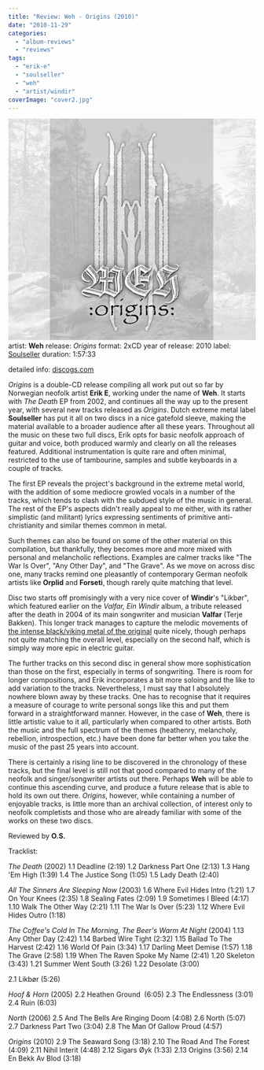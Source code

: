 ```yaml
---
title: "Review: Weh - Origins (2010)"
date: "2010-11-29"
categories: 
  - "album-reviews"
  - "reviews"
tags: 
  - "erik-e"
  - "soulseller"
  - "weh"
  - "artist/windir"
coverImage: "cover2.jpg"
---
```


[![](images/cover2.jpg "weh_origins")](http://www.eveningoflight.nl/wordpress/wp-content/uploads/2010/11/cover2.jpg "weh_origins")artist: **Weh** release: _Origins_ format: 2xCD year of release: 2010 label: [Soulseller](http://www.soulsellerrecords.com/) duration: 1:57:33

detailed info: [discogs.com](http://www.discogs.com/release/2571013)

_Origins_ is a double-CD release compiling all work put out so far by Norwegian neofolk artist **Erik E**, working under the name of **Weh**. It starts with _The Death_ EP from 2002, and continues all the way up to the present year, with several new tracks released as _Origins_. Dutch extreme metal label **Soulseller** has put it all on two discs in a nice gatefold sleeve, making the material available to a broader audience after all these years. Throughout all the music on these two full discs, Erik opts for basic neofolk approach of guitar and voice, both produced warmly and clearly on all the releases featured. Additional instrumentation is quite rare and often minimal, restricted to the use of tambourine, samples and subtle keyboards in a couple of tracks.

The first EP reveals the project's background in the extreme metal world, with the addition of some mediocre growled vocals in a number of the tracks, which tends to clash with the subdued style of the music in general. The rest of the EP's aspects didn't really appeal to me either, with its rather simplistic (and militant) lyrics expressing sentiments of primitive anti-christianity and similar themes common in metal.

Such themes can also be found on some of the other material on this compilation, but thankfully, they becomes more and more mixed with personal and melancholic reflections. Examples are calmer tracks like "The War Is Over", "Any Other Day", and "The Grave". As we move on across disc one, many tracks remind one pleasantly of contemporary German neofolk artists like **Orplid** and **Forseti**, though rarely quite matching that level.

Disc two starts off promisingly with a very nice cover of **Windir**'s "Likbør", which featured earlier on the _Valfar, Ein Windir_ album, a tribute released after the death in 2004 of its main songwriter and musician **Valfar** (Terje Bakken). This longer track manages to capture the melodic movements of [the intense black/viking metal of the original](http://www.youtube.com/watch?v=RmWyQJsjVwU) quite nicely, though perhaps not quite matching the overall level, especially on the second half, which is simply way more epic in electric guitar.

The further tracks on this second disc in general show more sophistication than those on the first, especially in terms of songwriting. There is room for longer compositions, and Erik incorporates a bit more soloing and the like to add variation to the tracks. Nevertheless, I must say that I absolutely nowhere blown away by these tracks. One has to recognise that it requires a measure of courage to write personal songs like this and put them forward in a straightforward manner. However, in the case of **Weh**, there is little artistic value to it all, particularly when compared to other artists. Both the music and the full spectrum of the themes (heathenry, melancholy, rebellion, introspection, etc.) have been done far better when you take the music of the past 25 years into account.

There is certainly a rising line to be discovered in the chronology of these tracks, but the final level is still not that good compared to many of the neofolk and singer/songwriter artists out there. Perhaps **Weh** will be able to continue this ascending curve, and produce a future release that is able to hold its own out there. _Origins_, however, while containing a number of enjoyable tracks, is little more than an archival collection, of interest only to neofolk completists and those who are already familiar with some of the works on these two discs.

Reviewed by **O.S.**

Tracklist:

_The Death_ (2002) 1.1 Deadline (2:19) 1.2 Darkness Part One (2:13) 1.3 Hang 'Em High (1:39) 1.4 The Justice Song (1:05) 1.5 Lady Death (2:40)

_All The Sinners Are Sleeping Now_ (2003) 1.6 Where Evil Hides Intro (1:21) 1.7 On Your Knees (2:35) 1.8 Sealing Fates (2:09) 1.9 Sometimes I Bleed (4:17) 1.10 Walk The Other Way (2:21) 1.11 The War Is Over (5:23) 1.12 Where Evil Hides Outro (1:18)

_The Coffee's Cold In The Morning, The Beer's Warm At Night_ (2004) 1.13 Any Other Day (2:42) 1.14 Barbed Wire Tight (2:32) 1.15 Ballad To The Harvest (2:42) 1.16 World Of Pain (3:34) 1.17 Darling Meet Demise (1:57) 1.18 The Grave (2:58) 1.19 When The Raven Spoke My Name (2:41) 1.20 Skeleton (3:43) 1.21 Summer Went South (3:26) 1.22 Desolate (3:00)

2.1 Likbør (5:26)

_Hoof & Horn_ (2005) 2.2 Heathen Ground  (6:05) 2.3 The Endlessness (3:01) 2.4 Ruin (6:03)

_North_ (2006) 2.5 And The Bells Are Ringing Doom (4:08) 2.6 North (5:07) 2.7 Darkness Part Two (3:04) 2.8 The Man Of Gallow Proud (4:57)

_Origins_ (2010) 2.9 The Seaward Song (3:18) 2.10 The Road And The Forest (4:09) 2.11 Nihil Interit (4:48) 2.12 Sigars Øyk (1:33) 2.13 Origins (3:56) 2.14 En Bekk Av Blod (3:18)
